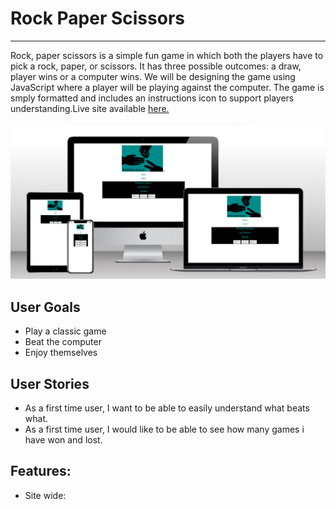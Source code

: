 # **Rock Paper Scissors**
---
Rock, paper scissors is a simple fun game in which both the players have to pick a rock, paper, or scissors. It has three possible outcomes: a draw, player wins or a computer wins. We will be designing the game using JavaScript where a player will be playing against the computer. The game is smply formatted and includes an instructions icon to support players understanding.Live site available [here.](https://murph25.github.io/Project_2/)

![site mock up image](/assets/css/Readme/mockup.png)
## User Goals 
- Play a classic game
- Beat the computer
- Enjoy themselves

## User Stories
- As a first time user, I want to be able to easily understand what beats what.
- As a first time user, I would like to be able to see how many games i have won and lost.

## Features:
- Site wide:




[def]: //assets/css/Readme/mockup.png